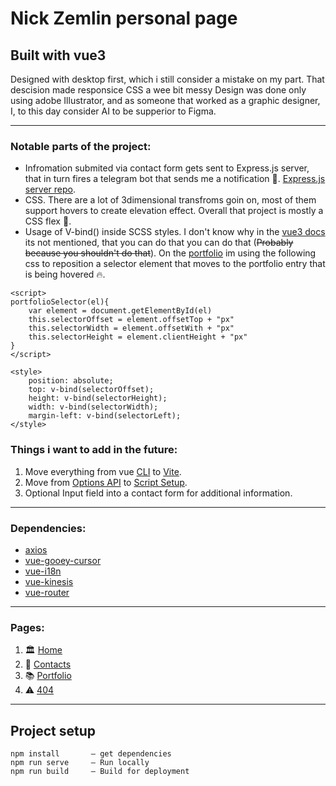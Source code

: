 # Nick Zemlin personal page
## Built with vue3
Designed with desktop first, which i still consider a mistake on my part. That descision made responsice CSS a wee bit messy
Design was done only using adobe Illustrator, and as someone that worked as a graphic designer, I, to this day consider AI to be supperior to Figma.
___
### Notable parts of the project:
* Infromation submited via contact form gets sent to Express.js server, that in turn fires a telegram bot that sends me a notification :vibration_mode:. [Express.js server repo](https://github.com/NickZemlin/express-api-telegram-integration/tree/master).
* CSS. There are a lot of 3dimensional transfroms goin on, most of them support hovers to create elevation effect. Overall that project is mostly a CSS flex :muscle:.
* Usage of V-bind() inside SCSS styles. I don't know why in the [vue3 docs](https://vuejs.org/v2/guide/class-and-style.html) its not mentioned, that you can do that you can do that (~~Probably because you shouldn't do that~~). On the [portfolio](https://www.nickzemlin.com/portfolio) im using the following css to reposition a selector element that moves to the portfolio entry that is being hovered :fire:.
```
<script>
portfolioSelector(el){
	var element = document.getElementById(el)
	this.selectorOffset = element.offsetTop + "px"
	this.selectorWidth = element.offsetWith + "px"
	this.selectorHeight = element.clientHeight + "px"
}
</script>
	
<style>
	position: absolute;
	top: v-bind(selectorOffset);
	height: v-bind(selectorHeight);
	width: v-bind(selectorWidth);
	margin-left: v-bind(selectorLeft);
</style>
```
### Things i want to add in the future:
1. Move everything from vue [CLI](https://cli.vuejs.org/) to [Vite](https://vitejs.dev/).
2. Move from [Options API](https://v3.vuejs.org/api/options-api.html) to [Script Setup](https://v3.vuejs.org/api/sfc-script-setup.html).
3. Optional Input field into a contact form for additional information.
___
### Dependencies:
* [axios](https://github.com/imcvampire/vue-axios)
* [vue-gooey-cursor](https://github.com/thetarnav/vue-gooey-cursor)
* [vue-i18n](https://github.com/kazupon/vue-i18n)
* [vue-kinesis](https://github.com/Aminerman/vue-kinesis)
* [vue-router](https://github.com/vuejs/vue-router)
___
### Pages:
1. :classical_building: [Home](https://www.nickzemlin.com/)
2. :iphone: [Contacts](https://www.nickzemlin.com/contacts) 
3. :books: [Portfolio](https://www.nickzemlin.com/portfolio)
4. :warning: [404](https://www.nickzemlin.com/404)
___ 

## Project setup
```
npm install       — get dependencies
npm run serve     — Run locally
npm run build     — Build for deployment
```

